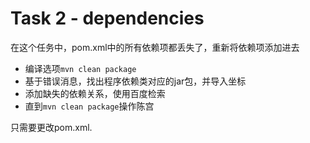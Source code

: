 # Task 2 - dependencies

在这个任务中，pom.xml中的所有依赖项都丢失了，重新将依赖项添加进去

- 编译选项`mvn clean package`
- 基于错误消息，找出程序依赖类对应的jar包，并导入坐标
- 添加缺失的依赖关系，使用百度检索
- 直到`mvn clean package`操作陈宫

只需要更改pom.xml.